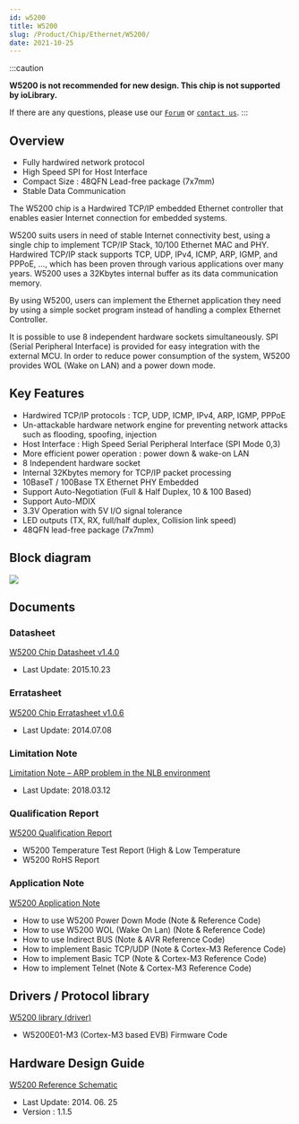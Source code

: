 ```yaml
---
id: w5200
title: W5200
slug: /Product/Chip/Ethernet/W5200/
date: 2021-10-25
---
```


:::caution

**W5200 is not recommended for new design. This chip is not supported by ioLibrary.**

If there are any questions, please use our [`Forum`](https://maker.wiznet.io/forum) or [`contact us`](https://www.wiznet.io/inqueries/).
:::

## Overview

- Fully hardwired network protocol 
- High Speed SPI for Host Interface
- Compact Size : 48QFN Lead-free package (7x7mm)
- Stable Data Communication

The W5200 chip is a Hardwired TCP/IP embedded Ethernet controller that enables easier Internet connection for embedded systems.

W5200 suits users in need of stable Internet connectivity best, using a single chip to implement TCP/IP Stack, 10/100 Ethernet MAC and PHY. Hardwired TCP/IP stack supports TCP, UDP, IPv4, ICMP, ARP, IGMP, and PPPoE, …, which has been proven through various applications over many years. W5200 uses a 32Kbytes internal buffer as its data communication memory.

By using W5200, users can implement the Ethernet application they need by using a simple socket program instead of handling a complex Ethernet Controller.

It is possible to use 8 independent hardware sockets simultaneously. SPI (Serial Peripheral Interface) is provided for easy integration with the external MCU.  In order to reduce power consumption of the system, W5200 provides WOL (Wake on LAN) and a power down mode.

## Key Features

- Hardwired TCP/IP protocols : TCP, UDP, ICMP, IPv4, ARP, IGMP, PPPoE
- Un-attackable hardware network engine for preventing network attacks such as flooding, spoofing, injection
- Host Interface : High Speed Serial Peripheral Interface (SPI Mode 0,3)
- More efficient power operation : power down & wake-on LAN
- 8 Independent hardware socket
- Internal 32Kbytes memory for TCP/IP packet processing
- 10BaseT / 100Base TX Ethernet PHY Embedded
- Support Auto-Negotiation (Full & Half Duplex, 10 & 100 Based)
- Support Auto-MDIX
- 3.3V Operation with 5V I/O signal tolerance
- LED outputs (TX, RX, full/half duplex, Collision link speed)
- 48QFN lead-free package (7x7mm)

## Block diagram

![](/img/products/w5200/block_d.jpg)

## Documents

### Datasheet

<a href="/img/products/w5200/W5200_DS_V140E.pdf" target="_blank">W5200 Chip Datasheet v1.4.0</a>


- Last Update: 2015.10.23

### Erratasheet

<a href="/img/products/w5200/W5200_ES_V106E.pdf" target="_blank">W5200 Chip Erratasheet v1.0.6</a>

- Last Update: 2014.07.08

### Limitation Note

<a href="/img/products/w5200/limitation_note_-_arp_problem_in_the_nlb_environment_-_english_0312.pdf" target="_blank">Limitation Note – ARP problem in the NLB environment</a>

- Last Update: 2018.03.12

### Qualification Report

<a href="/img/products/w5200/W5200_Qual_re.zip" target="_blank">W5200 Qualification Report</a>

- W5200 Temperature Test Report (High & Low Temperature
- W5200 RoHS Report

### Application Note

<a href="/img/products/w5200/W5200_app_note.zip" target="_blank">W5200 Application Note</a>

- How to use W5200 Power Down Mode (Note & Reference Code)
- How to use W5200 WOL (Wake On Lan) (Note & Reference Code)
- How to use Indirect BUS (Note & AVR Reference Code)
- How to implement Basic TCP/UDP (Note & Cortex-M3 Reference Code)
- How to implement Basic TCP (Note & Cortex-M3 Reference Code)
- How to implement Telnet (Note & Cortex-M3 Reference Code)

## Drivers / Protocol library

<a href="/img/products/w5200/W5200E01-M3_Firmware_polling_v1.7.zip" target="_blank">W5200 library (driver)</a>

- W5200E01-M3 (Cortex-M3 based EVB) Firmware Code

## Hardware Design Guide

<a href="/img/products/w5200/W5200E01-M3_REV115_20140625.pdf" target="_blank">W5200 Reference Schematic</a>

- Last Update: 2014. 06. 25
- Version : 1.1.5

